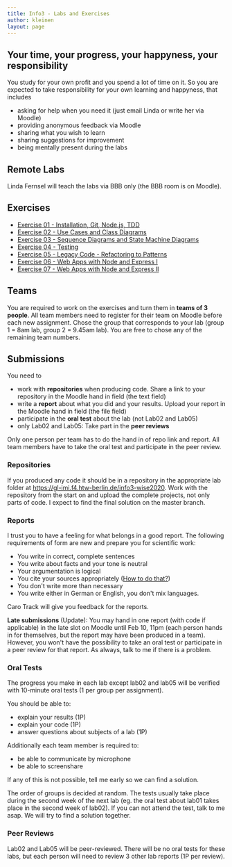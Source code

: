 ```yaml
---
title: Info3 - Labs and Exercises
author: kleinen
layout: page
---
```


## Your time, your progress, your happyness, your responsibility
 You study for your own profit and you spend a lot of time on it. So you are expected to take responsibility for your own learning and happyness, that includes
* asking for help when you need it (just email Linda or write her via Moodle)
* providing anonymous feedback via Moodle
* sharing what you wish to learn
* sharing suggestions for improvement
* being mentally present during the labs

## Remote Labs
Linda Fernsel will teach the labs via BBB only (the BBB room is on Moodle).

## Exercises
* [Exercise 01 - Installation, Git, Node.js, TDD](lab-01-startup)
* [Exercise 02 - Use Cases and Class Diagrams](lab-02-usecases-class)
* [Exercise 03 - Sequence Diagrams and State Machine Diagrams](lab-03-sequence-state)
* [Exercise 04 - Testing](lab-04-testing)
* [Exercise 05 - Legacy Code - Refactoring to Patterns](lab-05-legacy)
* [Exercise 06 - Web Apps with Node and Express I](lab-06-express-1)
* [Exercise 07 - Web Apps with Node and Express II](lab-07-express-2)

## Teams
You are required to work on the exercises and turn them in **teams of  3 people**. All team members need to register for their team on Moodle before each new assignment. Chose the group that corresponds to your lab (group 1 = 8am lab, group 2 = 9.45am lab). You are free to chose any of the remaining team numbers.

## Submissions
You need to
* work with **repositories** when producing code. Share a link to your repository in the Moodle hand in field (the text field)
* write a **report** about what you did and your results. Upload your report in the Moodle hand in field (the file field)
* participate in the **oral test** about the lab (not Lab02 and Lab05)
* only Lab02 and Lab05: Take part in the **peer reviews**

Only one person per team has to do the hand in of repo link and report. All team members have to take the oral test and participate in the peer review.

### Repositories
If you produced any code it should be in a repository in the appropriate lab folder at https://gl-imi.f4.htw-berlin.de/info3-wise2020. Work with the repository from the start on and upload the complete projects, not only parts of code. I expect to find the final solution on the master branch.

### Reports
I trust you to have a feeling for what belongs in a good report. The following requirements of form are new and prepare you for scientific work:
* You write in correct, complete sentences
* You write about facts and your tone is neutral
* Your argumentation is logical
* You cite your sources appropriately ([How to do that?](https://people.f3.htw-berlin.de/Professoren/Pruemper/pdf/RichtlinienHaus-undDiplomarbeiten.pdf))
* You don't write more than necessary
* You write either in German or English, you don't mix languages.

Caro Track will give you feedback for the reports.

**Late submissions** (Update): You may hand in one report (with code if applicable) in the late slot on Moodle until Feb 10, 11pm (each person hands in for themselves, but the report may have been produced in a team). However, you won't have the possibility to take an oral test or participate in a peer review for that report. As always, talk to me if there is a problem. 

### Oral Tests
The progress you make in each lab except lab02 and lab05 will be verified with 10-minute oral tests (1 per group per assignment).

You should be able to:
* explain your results (1P)
* explain your code (1P)
* answer questions about subjects of a lab (1P)

Additionally each team member is required to:
* be able to communicate by microphone
* be able to screenshare

If any of this is not possible, tell me early so we can find a solution.

The order of groups is decided at random. The tests usually take place during the second week of the next lab (eg. the oral test about lab01 takes place in the second week of lab02). If you can not attend the test, talk to me asap. We will try to find a solution together.

### Peer Reviews
Lab02 and Lab05 will be peer-reviewed. There will be no oral tests for these labs, but each person will need to review 3 other lab reports (1P per review).
